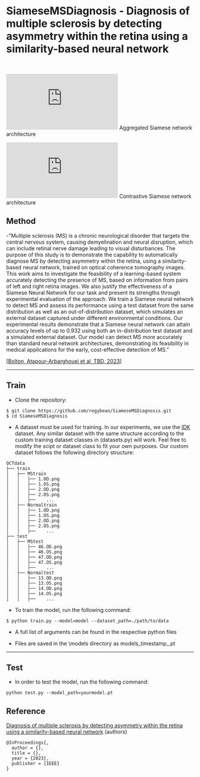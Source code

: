 # SiameseMSDiagnosis - Diagnosis of multiple sclerosis by detecting asymmetry within the retina using a similarity-based neural network

<br>

![Aggregated](https://github.com/regybean/SiameseMSDiagnosis/blob/main/imgs/newdiagram2.pdf)
Aggregated Siamese network architecture

![Contrastive](https://github.com/regybean/SiameseMSDiagnosis/blob/main/imgs/newdiagram1.pdf)
Contrastive Siamese network architecture

## Method

-"Multiple sclerosis (MS) is a chronic neurological disorder that targets the central nervous system, causing demyelination and neural disruption, which can include retinal nerve damage leading to visual disturbances. The purpose of this study is to demonstrate the capability to automatically diagnose MS by detecting asymmetry within the retina, using a similarity-based neural network, trained on optical coherence tomography images. This work aims to investigate the feasibility of a learning-based system accurately detecting the presence of MS, based on information from pairs of left and right retina images. We also justify the effectiveness of a Siamese Neural Network for our task and present its strengths through experimental evaluation of the approach. We train a Siamese neural network to detect MS and assess its performance using a test dataset from the same distribution as well as an out-of-distribution dataset, which simulates an external dataset captured under different environmental conditions. Our experimental results demonstrate that a Siamese neural network can attain accuracy levels of up to 0.932 using both an in-distribution test dataset and a simulated external dataset. Our model can detect MS more accurately than standard neural network architectures, demonstrating its feasibility in medical applications for the early, cost-effective detection of MS."

[[Bolton, Atapour-Arbarghouei et al, TBD, 2023]()]

---

## Train

* Clone the repository:

```
$ git clone https://github.com/regybean/SiameseMSDiagnosis.git
$ cd SiameseMSDiagnosis
```
* A dataset must be used for training. In our experiments, we use the [IDK]() dataset. Any similar dataset with the same structure according to the custom training dataset classes in (datasets.py) will work. Feel free to modify the scipt or dataset class to fit your own purposes. Our custom dataset follows the following directory structure:

```
OCTdata
├── train
│   ├── MStrain
│   │   ├── 1.OD.png
│   │   ├── 1.OS.png
│   │   ├── 2.OD.png
│   │   ├── 2.OS.png
│   │   ├──    ...
│   ├── Normaltrain
│   │   ├── 1.OD.png
│   │   ├── 1.OS.png
│   │   ├── 2.OD.png
│   │   ├── 2.OS.png
│   │   ├──    ...
├── test
│   ├── MStest
│   │   ├── 46.OD.png
│   │   ├── 46.OS.png
│   │   ├── 47.OD.png
│   │   ├── 47.OS.png
│   │   ├──    ...
│   ├── Normaltest
│   │   ├── 13.OD.png
│   │   ├── 13.OS.png
│   │   ├── 14.OD.png
│   │   ├── 14.OS.png
│   │   ├──    ...
```

* To train the model, run the following command:

```
$ python train.py --model=model --dataset_path=./path/to/data
```

* A full list of arguments can be found in the respective python files

* Files are saved in the \models directory as models_timestamp_.pt

---
## Test

* In order to test the model, run the following command:

```
python test.py --model_path=yourmodel.pt
```

## Reference
[Diagnosis of multiple sclerosis by detecting asymmetry within the retina using a similarity-based neural network]()
(authors)
```
@InProceedings{,
  author = {},
  title = {},
  year = {2023},
  publisher = {IEEE}
}
```



